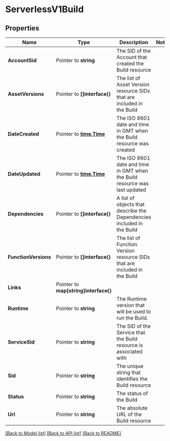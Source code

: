# ServerlessV1Build

## Properties

Name | Type | Description | Notes
------------ | ------------- | ------------- | -------------
**AccountSid** | Pointer to **string** | The SID of the Account that created the Build resource |
**AssetVersions** | Pointer to **[]interface{}** | The list of Asset Version resource SIDs that are included in the Build |
**DateCreated** | Pointer to [**time.Time**](time.Time.md) | The ISO 8601 date and time in GMT when the Build resource was created |
**DateUpdated** | Pointer to [**time.Time**](time.Time.md) | The ISO 8601 date and time in GMT when the Build resource was last updated |
**Dependencies** | Pointer to **[]interface{}** | A list of objects that describe the Dependencies included in the Build |
**FunctionVersions** | Pointer to **[]interface{}** | The list of Function Version resource SIDs that are included in the Build |
**Links** | Pointer to **map[string]interface{}** |  |
**Runtime** | Pointer to **string** | The Runtime version that will be used to run the Build. |
**ServiceSid** | Pointer to **string** | The SID of the Service that the Build resource is associated with |
**Sid** | Pointer to **string** | The unique string that identifies the Build resource |
**Status** | Pointer to **string** | The status of the Build |
**Url** | Pointer to **string** | The absolute URL of the Build resource |

[[Back to Model list]](../README.md#documentation-for-models) [[Back to API list]](../README.md#documentation-for-api-endpoints) [[Back to README]](../README.md)



